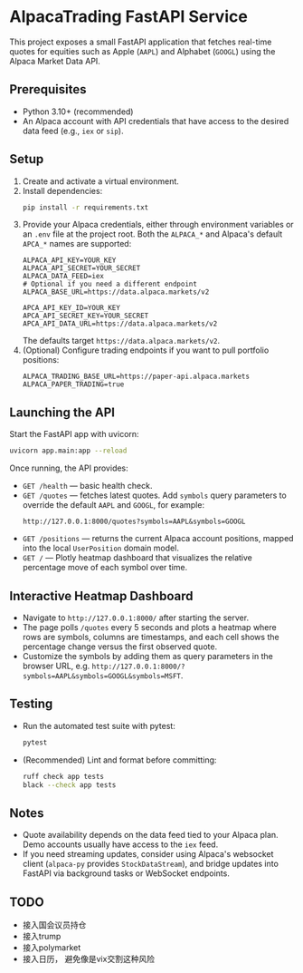 # AlpacaTrading FastAPI Service

This project exposes a small FastAPI application that fetches real-time quotes for equities such as Apple (`AAPL`) and Alphabet (`GOOGL`) using the Alpaca Market Data API.

## Prerequisites

- Python 3.10+ (recommended)
- An Alpaca account with API credentials that have access to the desired data feed (e.g., `iex` or `sip`).

## Setup

1. Create and activate a virtual environment.
2. Install dependencies:
   ```bash
   pip install -r requirements.txt
   ```
3. Provide your Alpaca credentials, either through environment variables or an `.env` file at the project root. Both the `ALPACA_*` and Alpaca's default `APCA_*` names are supported:
   ```
   ALPACA_API_KEY=YOUR_KEY
   ALPACA_API_SECRET=YOUR_SECRET
   ALPACA_DATA_FEED=iex
   # Optional if you need a different endpoint
   ALPACA_BASE_URL=https://data.alpaca.markets/v2
   ```
   ```
   APCA_API_KEY_ID=YOUR_KEY
   APCA_API_SECRET_KEY=YOUR_SECRET
   APCA_API_DATA_URL=https://data.alpaca.markets/v2
   ```
   The defaults target `https://data.alpaca.markets/v2`.
4. (Optional) Configure trading endpoints if you want to pull portfolio positions:
   ```
   ALPACA_TRADING_BASE_URL=https://paper-api.alpaca.markets
   ALPACA_PAPER_TRADING=true
   ```

## Launching the API

Start the FastAPI app with uvicorn:

```bash
uvicorn app.main:app --reload
```

Once running, the API provides:

- `GET /health` — basic health check.
- `GET /quotes` — fetches latest quotes. Add `symbols` query parameters to override the default `AAPL` and `GOOGL`, for example:
  ```
  http://127.0.0.1:8000/quotes?symbols=AAPL&symbols=GOOGL
  ```
- `GET /positions` — returns the current Alpaca account positions, mapped into the local `UserPosition` domain model.
- `GET /` — Plotly heatmap dashboard that visualizes the relative percentage move of each symbol over time.

## Interactive Heatmap Dashboard

- Navigate to `http://127.0.0.1:8000/` after starting the server.
- The page polls `/quotes` every 5 seconds and plots a heatmap where rows are symbols, columns are timestamps, and each cell shows the percentage change versus the first observed quote.
- Customize the symbols by adding them as query parameters in the browser URL, e.g. `http://127.0.0.1:8000/?symbols=AAPL&symbols=GOOGL&symbols=MSFT`.

## Testing

- Run the automated test suite with pytest:
  ```bash
  pytest
  ```
- (Recommended) Lint and format before committing:
  ```bash
  ruff check app tests
  black --check app tests
  ```

## Notes

- Quote availability depends on the data feed tied to your Alpaca plan. Demo accounts usually have access to the `iex` feed.
- If you need streaming updates, consider using Alpaca's websocket client (`alpaca-py` provides `StockDataStream`), and bridge updates into FastAPI via background tasks or WebSocket endpoints.

## TODO

- 接入国会议员持仓
- 接入trump
- 接入polymarket
- 接入日历， 避免像是vix交割这种风险
